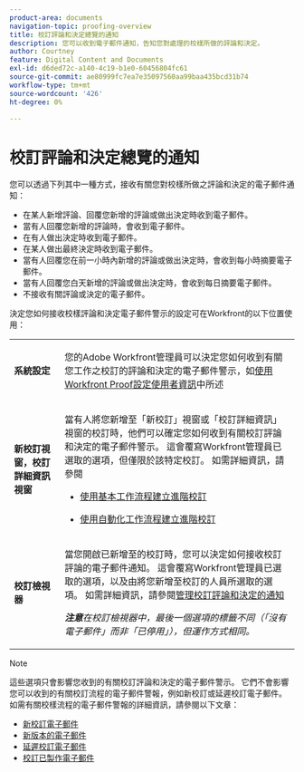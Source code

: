 ```yaml
---
product-area: documents
navigation-topic: proofing-overview
title: 校訂評論和決定總覽的通知
description: 您可以收到電子郵件通知，告知您對處理的校樣所做的評論和決定。
author: Courtney
feature: Digital Content and Documents
exl-id: d6ded72c-a140-4c19-b1e0-60456804fc61
source-git-commit: ae80999fc7ea7e35097560aa99baa435bcd31b74
workflow-type: tm+mt
source-wordcount: '426'
ht-degree: 0%

---
```


# 校訂評論和決定總覽的通知

您可以透過下列其中一種方式，接收有關您對校樣所做之評論和決定的電子郵件通知：

* 在某人新增評論、回覆您新增的評論或做出決定時收到電子郵件。
* 當有人回覆您新增的評論時，會收到電子郵件。
* 在有人做出決定時收到電子郵件。
* 在某人做出最終決定時收到電子郵件。
* 當有人回覆您在前一小時內新增的評論或做出決定時，會收到每小時摘要電子郵件。
* 當有人回覆您白天新增的評論或做出決定時，會收到每日摘要電子郵件。
* 不接收有關評論或決定的電子郵件。

決定您如何接收校樣評論和決定電子郵件警示的設定可在Workfront的以下位置使用：

<table cellpadding="10" cellspacing="0"> 
 <tbody> 
  <tr> 
   <td role="rowheader"> <p><span class="wysiwyg-font-size-medium"><strong>系統設定</strong></span> </p> </td> 
   <td> <p><span class="wysiwyg-font-size-medium">您的Adobe Workfront管理員可以決定您如何收到有關您工作之校訂的評論和決定的電子郵件警示，如<a href="../../../workfront-proof/wp-mnguserscontacts/users/configure-user-info.md" class="MCXref xref">使用Workfront Proof設定使用者資訊</a></span>中所述 </p> </td> 
  </tr> 
  <tr> 
   <td role="rowheader"> <p><span class="wysiwyg-font-size-medium"><strong>新校訂視窗，校訂詳細資訊視窗</strong></span> </p> </td> 
   <td> <p><span class="wysiwyg-font-size-medium">當有人將您新增至「新校訂」視窗或「校訂詳細資訊」視窗的校訂時，他們可以確定您如何收到有關校訂評論和決定的電子郵件警示。 這會覆寫Workfront管理員已選取的選項，但僅限於該特定校訂。 如需詳細資訊，請參閱</span> </p> 
    <ul> 
     <li> <p><a href="../../../review-and-approve-work/proofing/creating-proofs-within-workfront/configure-basic-proof-workflow.md" class="MCXref xref">使用基本工作流程建立進階校訂</a> </p> </li> 
     <li> <p><a href="../../../review-and-approve-work/proofing/creating-proofs-within-workfront/create-automated-proof-workflow.md" class="MCXref xref">使用自動化工作流程建立進階校訂</a> </p> </li> 
    </ul> </td> 
  </tr> 
  <tr> 
   <td role="rowheader"> <p><span class="wysiwyg-font-size-medium"><strong>校訂檢視器</strong></span> </p> </td> 
   <td> <p><span class="wysiwyg-font-size-medium">當您開啟已新增至的校訂時，您可以決定如何接收校訂評論的電子郵件通知。 這會覆寫Workfront管理員已選取的選項，以及由將您新增至校訂的人員所選取的選項。 如需詳細資訊，請參閱<a href="../../../review-and-approve-work/proofing/reviewing-proofs-within-workfront/manage-notifications-for-proof-comments.md" class="MCXref xref">管理校訂評論和決定的通知</a></span> </p> <p><span class="wysiwyg-font-size-medium"><em><strong>注意</strong>在校訂檢視器中，最後一個選項的標籤不同（「沒有電子郵件」而非「已停用」），但運作方式相同。</em></span> </p> </td> 
  </tr> 
 </tbody> 
</table>

>[!NOTE]
>
>這些選項只會影響您收到的有關校訂評論和決定的電子郵件警示。 它們不會影響您可以收到的有關校訂流程的電子郵件警報，例如新校訂或延遲校訂電子郵件。 如需有關校樣流程的電子郵件警報的詳細資訊，請參閱以下文章：
>
>* [新校訂電子郵件](../../../workfront-proof/wp-emailsntfctns/proof-notifications-and-reminders/new-proof-email.md)
>* [新版本的電子郵件](../../../workfront-proof/wp-emailsntfctns/proof-notifications-and-reminders/new-version-email.md)
>* [延遲校訂電子郵件](../../../workfront-proof/wp-emailsntfctns/proof-notifications-and-reminders/late-proof-email.md)
>* [校訂已製作電子郵件](../../../workfront-proof/wp-emailsntfctns/proof-notifications-and-reminders/proof-made-email.md)
